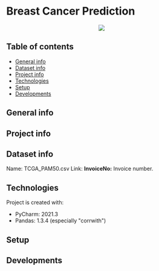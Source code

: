 # Breast Cancer Prediction

<p align="center">
	<img src="https://breast.predict.nhs.uk/assets/icon-imagery.png" />

</p>

## Table of contents
* [General info](#general-info)
* [Dataset info](#dataset-info)
* [Project info](#project-info)
* [Technologies](#technologies)
* [Setup](#setup)
* [Developments](#developments)

## General info


## Project info

## Dataset info
Name: TCGA_PAM50.csv
Link: 
**InvoiceNo:** Invoice number.

## Technologies
Project is created with:
* PyCharm: 2021.3 
* Pandas: 1.3.4 (especially "corrwith")


	
## Setup


## Developments 







